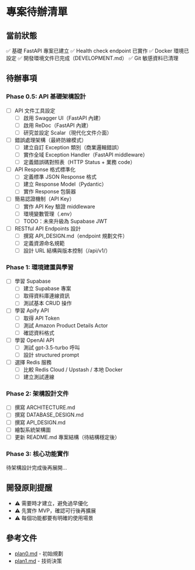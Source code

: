 # 專案待辦清單

## 當前狀態

✅ 基礎 FastAPI 專案已建立
✅ Health check endpoint 已實作
✅ Docker 環境已設定
✅ 開發環境文件已完成（DEVELOPMENT.md）
✅ Git 敏感資料已清理

## 待辦事項

### Phase 0.5: API 基礎架構設計

- [ ] API 文件工具設定
  - [ ] 啟用 Swagger UI（FastAPI 內建）
  - [ ] 啟用 ReDoc（FastAPI 內建）
  - [ ] 研究並設定 Scalar（現代化文件介面）
- [ ] 錯誤處理架構（最終防線模式）
  - [ ] 建立自訂 Exception 類別（商業邏輯錯誤）
  - [ ] 實作全域 Exception Handler（FastAPI middleware）
  - [ ] 定義錯誤碼對照表（HTTP Status + 業務 code）
- [ ] API Response 格式標準化
  - [ ] 定義標準 JSON Response 格式
  - [ ] 建立 Response Model（Pydantic）
  - [ ] 實作 Response 包裝器
- [ ] 簡易認證機制（API Key）
  - [ ] 實作 API Key 驗證 middleware
  - [ ] 環境變數管理（.env）
  - [ ] TODO：未來升級為 Supabase JWT
- [ ] RESTful API Endpoints 設計
  - [ ] 撰寫 API_DESIGN.md（endpoint 規劃文件）
  - [ ] 定義資源命名規範
  - [ ] 設計 URL 結構與版本控制（/api/v1/）

### Phase 1: 環境建置與學習

- [ ] 學習 Supabase
  - [ ] 建立 Supabase 專案
  - [ ] 取得資料庫連線資訊
  - [ ] 測試基本 CRUD 操作
- [ ] 學習 Apify API
  - [ ] 取得 API Token
  - [ ] 測試 Amazon Product Details Actor
  - [ ] 確認資料格式
- [ ] 學習 OpenAI API
  - [ ] 測試 gpt-3.5-turbo 呼叫
  - [ ] 設計 structured prompt
- [ ] 選擇 Redis 服務
  - [ ] 比較 Redis Cloud / Upstash / 本地 Docker
  - [ ] 建立測試連線

### Phase 2: 架構設計文件

- [ ] 撰寫 ARCHITECTURE.md
- [ ] 撰寫 DATABASE_DESIGN.md
- [ ] 撰寫 API_DESIGN.md
- [ ] 繪製系統架構圖
- [ ] 更新 README.md 專案結構（待結構穩定後）

### Phase 3: 核心功能實作

待架構設計完成後再展開...

## 開發原則提醒

- ⚠️ 需要時才建立，避免過早優化
- ⚠️ 先實作 MVP，確認可行後再擴展
- ⚠️ 每個功能都要有明確的使用場景

## 參考文件

- [plan0.md](docs/plan0.md) - 初始規劃
- [plan1.md](docs/plan1.md) - 技術決策
